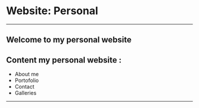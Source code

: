 # Website: Personal

--------------------------------------------------------------------------------
## Welcome to my personal website

## Content my personal website :
- About me 
- Portofolio 
- Contact 
- Galleries

--------------------------------------------------------------------------------


